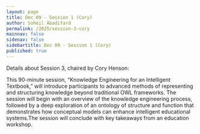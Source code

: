 ```yaml
---
layout: page
title: Dec 09 - Session 1 (Cory)
author: Soheil Abadifard
permalink: /2025/session-3-cory
mainnav: false
sidenav: false
sidebartitle: Dec 09 - Session 1 (Cory)
published: true
---
```


Details about Session 3, chaired by Cory Henson:

This 90-minute session, “Knowledge Engineering for an Intelligent Textbook,” will introduce participants to advanced methods of representing and structuring knowledge beyond traditional OWL frameworks. The session will begin with an overview of the knowledge engineering process, followed by a deep exploration of an ontology of structure and function that demonstrates how conceptual models can enhance intelligent educational systems.The session will conclude with key takeaways from an education workshop.


